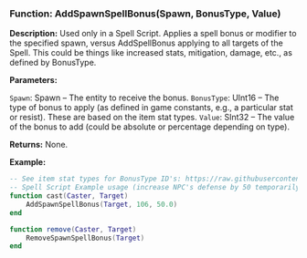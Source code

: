 ### Function: AddSpawnSpellBonus(Spawn, BonusType, Value)

**Description:** Used only in a Spell Script.  Applies a spell bonus or modifier to the specified spawn, versus AddSpellBonus applying to all targets of the Spell. This could be things like increased stats, mitigation, damage, etc., as defined by BonusType.

**Parameters:**

`Spawn`: Spawn – The entity to receive the bonus.
`BonusType`: UInt16 – The type of bonus to apply (as defined in game constants, e.g., a particular stat or resist).  These are based on the item stat types.
`Value`: SInt32 – The value of the bonus to add (could be absolute or percentage depending on type).

**Returns:** None.

**Example:**

```lua
-- See item stat types for BonusType ID's: https://raw.githubusercontent.com/emagi/eq2emu/refs/heads/main/docs/data_types/item_stat_types.md
-- Spell Script Example usage (increase NPC's defense by 50 temporarily during spell's lifetime)
function cast(Caster, Target)
    AddSpawnSpellBonus(Target, 106, 50.0)
end

function remove(Caster, Target)
    RemoveSpawnSpellBonus(Target)
end
```